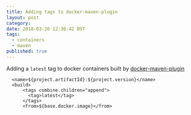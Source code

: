 ```yaml
---
title: Adding tags to docker-maven-plugin
layout: post
category:
date: 2018-03-26 12:36:42 BST
tags:
  - containers
  - maven
published: true
---
```


Adding a ``latest`` tag to docker containers built by [docker-maven-plugin](https://github.com/fabric8io/docker-maven-plugin)
```
  <name>${project.artifactId}:${project.version}</name>
  <build>
      <tags combine.children="append">
        <tag>latest</tag>
      </tags>
      <from>${base.docker.image}</from>
```
